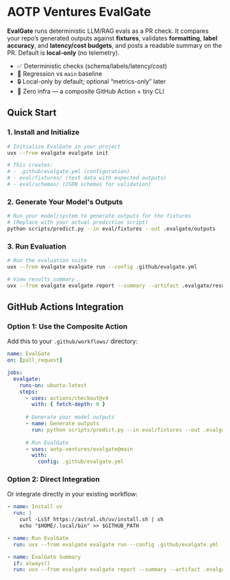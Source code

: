 # AOTP Ventures EvalGate

**EvalGate** runs deterministic LLM/RAG evals as a PR check. It compares your repo’s generated outputs against **fixtures**, validates **formatting**, **label accuracy**, and **latency/cost budgets**, and posts a readable summary on the PR. Default is **local-only** (no telemetry).

- ✅ Deterministic checks (schema/labels/latency/cost)
- 🧪 Regression vs `main` baseline
- 🔒 Local-only by default; optional “metrics-only” later
- 🧰 Zero infra — a composite GitHub Action + tiny CLI

## Quick Start

### 1. Install and Initialize
```bash
# Initialize EvalGate in your project
uvx --from evalgate evalgate init

# This creates:
# - .github/evalgate.yml (configuration)
# - eval/fixtures/ (test data with expected outputs)
# - eval/schemas/ (JSON schemas for validation)
```

### 2. Generate Your Model's Outputs
```bash
# Run your model/system to generate outputs for the fixtures
# (Replace with your actual prediction script)
python scripts/predict.py --in eval/fixtures --out .evalgate/outputs
```

### 3. Run Evaluation
```bash
# Run the evaluation suite
uvx --from evalgate evalgate run --config .github/evalgate.yml

# View results summary
uvx --from evalgate evalgate report --summary --artifact .evalgate/results.json
```

## GitHub Actions Integration

### Option 1: Use the Composite Action
Add this to your `.github/workflows/` directory:

```yaml
name: EvalGate
on: [pull_request]

jobs:
  evalgate:
    runs-on: ubuntu-latest
    steps:
      - uses: actions/checkout@v4
        with: { fetch-depth: 0 }
      
      # Generate your model outputs
      - name: Generate outputs
        run: python scripts/predict.py --in eval/fixtures --out .evalgate/outputs
      
      # Run EvalGate
      - uses: aotp-ventures/evalgate@main
        with:
          config: .github/evalgate.yml
```

### Option 2: Direct Integration
Or integrate directly in your existing workflow:

```yaml
- name: Install uv
  run: |
    curl -LsSf https://astral.sh/uv/install.sh | sh
    echo "$HOME/.local/bin" >> $GITHUB_PATH

- name: Run EvalGate
  run: uvx --from evalgate evalgate run --config .github/evalgate.yml

- name: EvalGate Summary
  if: always()
  run: uvx --from evalgate evalgate report --summary --artifact .evalgate/results.json
```
